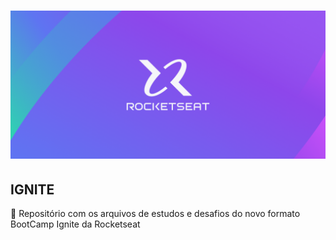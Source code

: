 <h1 align="center" >
  <img src="https://raw.githubusercontent.com/Rocketseat/rocketseat-vscode-reactjs-snippets/master/images/rocketseat_logo.png" >
</h1>
  
## IGNITE

🚀 Repositório com os arquivos de estudos e desafios do novo formato BootCamp Ignite da Rocketseat
 
 
  
 
    
   
     
   
  
  
   
    
  
   
  
 
 
